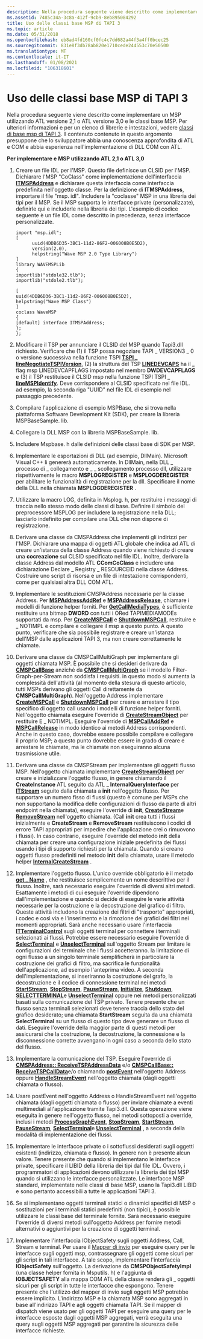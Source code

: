 ```yaml
---
description: Nella procedura seguente viene descritto come implementare un MSP utilizzando ATL versione 2,1 o ATL versione 3,0 e le classi base MSP.
ms.assetid: 7485c34a-3c8a-412f-9cb9-8eb895084292
title: Uso delle classi base MSP di TAPI 3
ms.topic: article
ms.date: 05/31/2018
ms.openlocfilehash: eb8ad4fd160cf0fc4c7dd682a44f3a4ff0bcec25
ms.sourcegitcommit: 831e8f3db78ab820e1710cede244553c70e50500
ms.translationtype: MT
ms.contentlocale: it-IT
ms.lasthandoff: 01/08/2021
ms.locfileid: "106318601"
---
```

# <a name="using-the-tapi-3-msp-base-classes"></a>Uso delle classi base MSP di TAPI 3

Nella procedura seguente viene descritto come implementare un MSP utilizzando ATL versione 2,1 o ATL versione 3,0 e le classi base MSP. Per ulteriori informazioni e per un elenco di librerie e intestazioni, vedere [classi di base msp di TAPI 3](tapi-3-msp-base-classes.md). Il contenuto contenuto in questo argomento presuppone che lo sviluppatore abbia una conoscenza approfondita di ATL e COM e abbia esperienza nell'implementazione di DLL COM con ATL.

**Per implementare e MSP utilizzando ATL 2,1 o ATL 3,0**

1.  Creare un file IDL per l'MSP. Questo file definisce un CLSID per l'MSP. Dichiarare l'MSP "CoClass" come implementazione dell'interfaccia [**ITMSPAddress**](/windows/desktop/api/msp/nn-msp-itmspaddress) e dichiarare questa interfaccia come interfaccia predefinita nell'oggetto classe. Per la definizione di **ITMSPAddress**, importare il file "msp. idl". Includere la "coclasse" MSP in una libreria dei tipi per il MSP. Se il MSP supporta le interfacce private (personalizzate), definirle qui e includerle nella libreria dei tipi. L'esempio di codice seguente è un file IDL come descritto in precedenza, senza interfacce personalizzate.

    ``` syntax
    import "msp.idl";
    [
          uuid(4DDB6D35-3BC1-11d2-86F2-006008B0E5D2),
          version(2.0),
          helpstring("Wave MSP 2.0 Type Library")
    ]
    library WAVEMSPLib
    {
    importlib("stdole32.tlb");
    importlib("stdole2.tlb");

    [
    uuid(4DDB6D36-3BC1-11d2-86F2-006008B0E5D2),
    helpstring("Wave MSP Class")
    ]
    coclass WaveMSP
    {
    [default] interface ITMSPAddress;
    };
    };
    ```

2.  Modificare il TSP per annunciare il CLSID del MSP quando Tapi3.dll richiesto. Verificare che (1) il TSP possa negoziare TAPI \_ VERSION3 \_ 0 o versione successiva nella funzione TSPI [**TSPI \_ lineNegotiateTSPIVersion**](/windows/win32/api/tspi/nf-tspi-tspi_linenegotiatetspiversion), (2) la struttura del TSP [**LINEDEVCAPS**](/windows/win32/api/tapi/ns-tapi-linedevcaps) ha il \_ flag msp LINEDEVCAPFLAGS impostato nel membro **DWDEVCAPFLAGS** e (3) il TSP restituisce il CLSID msp nella funzione TSPI TSPI [**\_ lineMSPIdentify**](/windows/win32/api/tspi/nf-tspi-tspi_linemspidentify). Deve corrispondere al CLSID specificato nel file IDL. ad esempio, la seconda riga "UUID" nel file IDL di esempio nel passaggio precedente.
3.  Compilare l'applicazione di esempio MSPBase, che si trova nella piattaforma Software Development Kit (SDK), per creare la libreria MSPBaseSample. lib.
4.  Collegare la DLL MSP con la libreria MSPBaseSample. lib.
5.  Includere Mspbase. h dalle definizioni delle classi base di SDK per MSP.
6.  Implementare le esportazioni di DLL (ad esempio, DllMain). Microsoft Visual C++ li genererà automaticamente. In DllMain, nella DLL \_ processo di \_ collegamento e \_ \_ scollegamento processo dll, utilizzare rispettivamente le macro **MSPLOGREGISTER** e **MSPLOGDEREGISTER** per abilitare le funzionalità di registrazione per la dll. Specificare il nome della DLL nella chiamata **MSPLOGDEREGISTER** .
7.  Utilizzare la macro LOG, definita in Msplog. h, per restituire i messaggi di traccia nello stesso modo delle classi di base. Definire il simbolo del preprocessore MSPLOG per includere la registrazione nella DLL; lasciarlo indefinito per compilare una DLL che non dispone di registrazione.
8.  Derivare una classe da CMSPAddress che implementi gli indirizzi per l'MSP. Dichiarare una mappa di oggetti ATL globale che indica ad ATL di creare un'istanza della classe Address quando viene richiesto di creare una **cocreazione** sul CLSID specificato nel file IDL. Inoltre, derivare la classe Address dal modello ATL **CComCoClass** e includere una dichiarazione Declare \_ Registry \_ RESOURCEID nella classe Address. Costruire uno script di risorsa e un file di intestazione corrispondenti, come per qualsiasi altra DLL COM ATL.
9.  Implementare le sostituzioni CMSPAddress necessarie per la classe Address. Per [**MSPAddressAddRef**](/windows/desktop/api/Mspaddr/nf-mspaddr-cmspaddress-mspaddressaddref) e [**MSPAddressRelease**](/windows/desktop/api/Mspaddr/nf-mspaddr-cmspaddress-mspaddressrelease), chiamare i modelli di funzione helper forniti. Per [**GetCallMediaTypes**](/windows/desktop/api/Mspaddr/nf-mspaddr-cmspaddress-getcallmediatypes), è sufficiente restituire una bitmap **DWORD** con tutti i ORed TAPIMEDIAMODEs supportati da msp. Per [**CreateMSPCall**](/windows/desktop/api/msp/nf-msp-itmspaddress-createmspcall) e [**ShutdownMSPCall**](/windows/desktop/api/msp/nf-msp-itmspaddress-shutdownmspcall), restituire e \_ NOTIMPL e compilare e collegare il msp a questo punto. A questo punto, verificare che sia possibile registrare e creare un'istanza dell'MSP dalle applicazioni TAPI 3, ma non creare correttamente le chiamate.
10. Derivare una classe da CMSPCallMultiGraph per implementare gli oggetti chiamata MSP. È possibile che si desideri derivare da [**CMSPCallBase**](/windows/desktop/api/Mspcall/nl-mspcall-cmspcallbase) anziché da [**CMSPCallMultiGraph**](/windows/desktop/api/Mspcall/nl-mspcall-cmspcallmultigraph) se il modello Filter-Graph-per-Stream non soddisfa i requisiti. in questo modo si aumenta la complessità dell'attività (al momento della stesura di questo articolo, tutti MSPs derivano gli oggetti Call direttamente da **CMSPCallMultiGraph**). Nell'oggetto Address implementare [**CreateMSPCall**](/windows/desktop/api/msp/nf-msp-itmspaddress-createmspcall) e [**ShutdownMSPCall**](/windows/desktop/api/msp/nf-msp-itmspaddress-shutdownmspcall) per creare e arrestare il tipo specifico di oggetto call usando i modelli di funzione helper forniti. Nell'oggetto chiamata eseguire l'override di [**CreateStreamObject**](/windows/desktop/api/Mspcall/nf-mspcall-cmspcallbase-createstreamobject) per restituire E \_ NOTIMPL. Eseguire l'override di [**MSPCallAddRef**](/windows/desktop/api/Mspcall/nf-mspcall-cmspcallbase-mspcalladdref) e [**MSPCallRelease**](/windows/desktop/api/Mspcall/nf-mspcall-cmspcallbase-mspcallrelease) in modo identico ai metodi Address corrispondenti. Anche in questo caso, dovrebbe essere possibile compilare e collegare il proprio MSP; a questo punto dovrebbe essere in grado di creare e arrestare le chiamate, ma le chiamate non eseguiranno alcuna trasmissione utile.
11. Derivare una classe da CMSPStream per implementare gli oggetti flusso MSP. Nell'oggetto chiamata implementare [**CreateStreamObject**](/windows/desktop/api/Mspcall/nf-mspcall-cmspcallbase-createstreamobject) per creare e inizializzare l'oggetto flusso, in genere chiamando il **CreateInstance** ATL seguito da ATL **\_ InternalQueryInterface** per [**ITStream**](/windows/win32/api/tapi3if/nn-tapi3if-itstream) seguito dalla chiamata a **init** nell'oggetto flusso. Per supportare un numero fisso di flussi (questo è comune per MSPs che non supportano la modifica delle configurazioni di flusso da parte di altri endpoint nella chiamata), eseguire l'override di **init**, [**CreateStream**](/windows/win32/api/tapi3if/nf-tapi3if-itstreamcontrol-createstream)e [**RemoveStream**](/windows/win32/api/tapi3if/nf-tapi3if-itstreamcontrol-removestream) nell'oggetto chiamata. (Call **init** crea tutti i flussi inizialmente e **CreateStream** e **RemoveStream** restituiscono i codici di errore TAPI appropriati per impedire che l'applicazione crei o rimuovono i flussi). In caso contrario, eseguire l'override del metodo **init** della chiamata per creare una configurazione iniziale predefinita dei flussi usando i tipi di supporto richiesti per la chiamata. Quando si creano oggetti flusso predefiniti nel metodo **init** della chiamata, usare il metodo helper [**InternalCreateStream**](/windows/desktop/api/Mspcall/nf-mspcall-cmspcallbase-internalcreatestream) .
12. Implementare l'oggetto flusso. L'unico override obbligatorio è il metodo [**get \_ Name**](/windows/win32/api/tapi3if/nf-tapi3if-itstream-get_name) , che restituisce semplicemente un nome descrittivo per il flusso. Inoltre, sarà necessario eseguire l'override di diversi altri metodi. Esattamente i metodi di cui eseguire l'override dipendono dall'implementazione e quando si decide di eseguire le varie attività necessarie per la costruzione e la decostruzione del grafico di filtro. Queste attività includono la creazione dei filtri di "trasporto" appropriati, i codec e così via e l'inserimento e la rimozione dei grafici dei filtri nei momenti appropriati. Sarà anche necessario usare l'interfaccia [**ITTerminalControl**](/windows/desktop/api/Termmgr/nn-termmgr-itterminalcontrol) sugli oggetti terminal per connettere i terminali selezionati ai flussi. Potrebbe essere necessario eseguire l'override di [**SelectTerminal**](/windows/win32/api/tapi3if/nf-tapi3if-itstream-selectterminal) e [**UnselectTerminal**](/windows/win32/api/tapi3if/nf-tapi3if-itstream-unselectterminal) sull'oggetto Stream per limitare le configurazioni del terminale che i flussi accetteranno. la limitazione di ogni flusso a un singolo terminale semplificherà in particolare la costruzione dei grafici di filtro, ma sacrifica le funzionalità dell'applicazione, ad esempio l'anteprima video. A seconda dell'implementazione, si inseriranno la costruzione del grafo, la decostruzione e il codice di connessione terminal nei metodi [**StartStream**](/windows/win32/api/tapi3if/nf-tapi3if-itstream-startstream), [**StopStream**](/windows/win32/api/tapi3if/nf-tapi3if-itstream-stopstream), [**PauseStream**](/windows/win32/api/tapi3if/nf-tapi3if-itstream-pausestream), [**Initialize**](/windows/desktop/api/msp/nf-msp-itmspaddress-initialize), [**Shutdown**](/windows/desktop/api/msp/nf-msp-itmspaddress-shutdown), [**SELECTTERMINAL**](/windows/win32/api/tapi3if/nf-tapi3if-itstream-selectterminal)e [**UnselectTerminal**](/windows/win32/api/tapi3if/nf-tapi3if-itstream-unselectterminal) oppure nei metodi personalizzati basati sulla comunicazione del TSP privato. Tenere presente che un flusso senza terminali selezionati deve tenere traccia dello stato del grafico desiderato; una chiamata **StartStream** seguita da una chiamata **SelectTerminal** su un flusso di questo tipo deve generare un flusso di dati. Eseguire l'override della maggior parte di questi metodi per assicurarsi che la costruzione, la decostruzione, la connessione e la disconnessione corrette avvengano in ogni caso a seconda dello stato del flusso.
13. Implementare la comunicazione del TSP. Eseguire l'override di [**CMSPAddress:: ReceiveTSPAddressData**](/windows/desktop/api/Mspaddr/nf-mspaddr-cmspaddress-receivetspaddressdata) e/o [**CMSPCallBase:: ReceiveTSPCallData**](/windows/desktop/api/Mspcall/nf-mspcall-cmspcallbase-receivetspcalldata)e/o chiamando [**postEvent**](/windows/desktop/api/Mspaddr/nf-mspaddr-cmspaddress-postevent) nell'oggetto Address oppure [**HandleStreamEvent**](/windows/desktop/api/Mspcall/nf-mspcall-cmspcallbase-handlestreamevent) nell'oggetto chiamata (dagli oggetti chiamata o flusso).
14. Usare postEvent nell'oggetto Address o HandleStreamEvent nell'oggetto chiamata (dagli oggetti chiamata o flusso) per inviare chiamate a eventi multimediali all'applicazione tramite Tapi3.dll. Questa operazione viene eseguita in genere nell'oggetto flusso, nei metodi sottoposti a override, inclusi i metodi [**ProcessGraphEvent**](/windows/desktop/api/Mspstrm/nf-mspstrm-cmspstream-processgraphevent), [**StopStream**](/windows/win32/api/tapi3if/nf-tapi3if-itstream-stopstream), [**StartStream**](/windows/win32/api/tapi3if/nf-tapi3if-itstream-startstream), [**PauseStream**](/windows/win32/api/tapi3if/nf-tapi3if-itstream-pausestream), [**SelectTerminal**](/windows/win32/api/tapi3if/nf-tapi3if-itstream-selectterminal)e [**UnselectTerminal**](/windows/win32/api/tapi3if/nf-tapi3if-itstream-unselectterminal) , a seconda della modalità di implementazione dei flussi.
15. Implementare le interfacce private o i sottoflussi desiderati sugli oggetti esistenti (indirizzo, chiamata e flusso). In genere non è presente alcun valore. Tenere presente che quando si implementano le interfacce private, specificare il LIBID della libreria dei tipi dal file IDL. Ovvero, i programmatori di applicazioni devono utilizzare la libreria dei tipi MSP quando si utilizzano le interfacce personalizzate. Le interfacce MSP standard, implementate nelle classi di base MSP, usano la Tapi3.dll LIBID e sono pertanto accessibili a tutte le applicazioni TAPI 3.
16. Se si implementano oggetti terminali statici o dinamici specifici di MSP o sostituzioni per i terminali statici predefiniti (non tipici), è possibile utilizzare le classi base del terminale fornite. Sarà necessario eseguire l'override di diversi metodi sull'oggetto Address per fornire metodi alternativi o aggiuntivi per la creazione di oggetti terminal.
17. Implementare l'interfaccia IObjectSafety sugli oggetti Address, Call, Stream e terminal. Per usare il [Mapper di invio](dispatch-mapper.md) per eseguire query per le interfacce sugli oggetti msp, contrassegnare gli oggetti come sicuri per gli script in tali interfacce. A tale scopo, implementare l'interfaccia **IObjectSafety** sull'oggetto. La derivazione da **CMSPObjectSafetyImpl** (una classe helper fornita in Msputils. h) e l'aggiunta di **IOBJECTSAFETY** alla mappa COM ATL della classe renderà gli \_ oggetti sicuri per gli script in tutte le interfacce che espongono. Tenere presente che l'utilizzo del mapper di invio sugli oggetti MSP potrebbe essere implicito. L'indirizzo MSP e la chiamata MSP sono aggregati in base all'indirizzo TAPI e agli oggetti chiamata TAPI. Se il mapper di dispatch viene usato per gli oggetti TAPI per eseguire una query per le interfacce esposte dagli oggetti MSP aggregati, verrà eseguita una query sugli oggetti MSP aggregati per garantire la sicurezza delle interfacce richieste.

 

 
